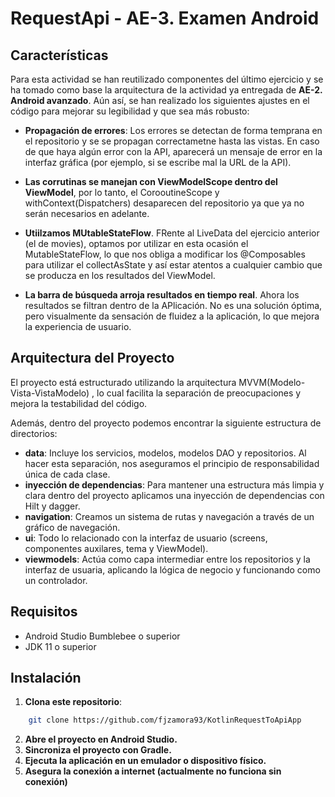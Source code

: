 # RequestApi - AE-3. Examen Android


## Características

Para esta actividad se han reutilizado componentes del último ejercicio y se ha tomado como base la arquitectura de la actividad ya entregada de **AE-2. Android avanzado**. Aún así, se han realizado los siguientes ajustes en el código para mejorar su legibilidad y que sea más robusto:

- **Propagación de errores**: Los errores se detectan de forma temprana en el repositorio y se se propagan correctametne hasta las vistas. En caso de que haya algún error con la API, aparecerá un mensaje de error en la interfaz gráfica (por ejemplo, si se escribe mal la URL de la API).

- **Las corrutinas se manejan con ViewModelScope dentro del ViewModel**, por lo tanto, el CorooutineScope y withContext(Dispatchers) desaparecen del repositorio ya que ya no serán necesarios en adelante.

- **Utiilzamos MUtableStateFlow**. FRente al LiveData del ejercicio anterior (el de movies), optamos por utilizar en esta ocasión el MutableStateFlow, lo que  nos obliga a modificar los @Composables para utilizar el collectAsState y así estar atentos a cualquier cambio que se producza en los resultados del ViewModel.

- **La barra de búsqueda arroja resultados en tiempo real**. Ahora los resultados se filtran dentro de la APlicación. No es una solución óptima, pero visualmente da sensación de fluidez a la aplicación, lo que mejora la experiencia de usuario. 



## Arquitectura del Proyecto

El proyecto está estructurado utilizando la arquitectura MVVM(Modelo-Vista-VistaModelo) , lo cual facilita la separación de preocupaciones y mejora la testabilidad del código. 

Además, dentro del proyecto podemos encontrar la siguiente estructura de directorios:

- **data**: Incluye los servicios, modelos, modelos DAO y repositorios. Al hacer esta separación, nos aseguramos el principio de responsabilidad única de cada clase.
- **inyección de dependencias**: Para mantener una estructura más limpia y clara dentro del proyecto aplicamos una inyección de dependencias con Hilt y dagger.
- **navigation**: Creamos un sistema de rutas y navegación a través de un gráfico de navegación.
- **ui**: Todo lo relacionado con la interfaz de usuario (screens, componentes auxilares, tema y ViewModel).
- **viewmodels**: Actúa como capa intermediar entre los repositorios y la interfaz de usuaria, aplicando la lógica de negocio y funcionando como un controlador.


## Requisitos

- Android Studio Bumblebee o superior
- JDK 11 o superior

## Instalación

1. **Clona este repositorio**:
```sh
	git clone https://github.com/fjzamora93/KotlinRequestToApiApp
```

2. **Abre el proyecto en Android Studio.**
3. **Sincroniza el proyecto con Gradle.**
4. **Ejecuta la aplicación en un emulador o dispositivo físico.**
5. **Asegura la conexión a internet (actualmente no funciona sin conexión)**
